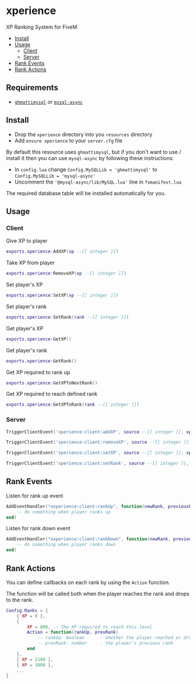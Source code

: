 # xperience
XP Ranking System for FiveM

- [Install](#install)
- [Usage](#usage)
  * [Client](#client)
  * [Server](#server)
- [Rank Events](#rank-events)
- [Rank Actions](#rank-actions)

## Requirements
* [`ghmattimysql`](https://github.com/GHMatti/ghmattimysql) or [`mysql-async`](https://github.com/brouznouf/fivem-mysql-async)
 
## Install
* Drop the `xperience` directory into you `resources` directory
* Add `ensure xperience` to your `server.cfg` file

By default this resource uses `ghmattimysql`, but if you don't want to use / install it then you can use `mysql-async` by following these instructions:

* In `config.lua` change `Config.MySQLLib = 'ghmattimysql'` to `Config.MySQLLib = 'mysql-async'`
* Uncomment the `'@mysql-async/lib/MySQL.lua'` line in `fxmanifest.lua`

The required database table will be installed automatically for you.

## Usage

### Client
Give XP to player
```lua
exports.xperience:AddXP(xp --[[ integer ]])
```

Take XP from player
```lua
exports.xperience:RemoveXP(xp --[[ integer ]])
```

Set player's XP
```lua
exports.xperience:SetXP(xp --[[ integer ]])
```

Set player's rank
```lua
exports.xperience:SetRank(rank --[[ integer ]])
```

Get player's XP
```lua
exports.xperience:GetXP()
```

Get player's rank
```lua
exports.xperience:GetRank()
```

Get XP required to rank up
```lua
exports.xperience:GetXPToNextRank()
```

Get XP required to reach defined rank
```lua
exports.xperience:GetXPToRank(rank --[[ integer ]])
```

### Server
```lua
TriggerClientEvent('xperience:client:addXP', source --[[ integer ]], xp --[[ integer ]])

TriggerClientEvent('xperience:client:removeXP', source --[[ integer ]], xp --[[ integer ]])

TriggerClientEvent('xperience:client:setXP', source --[[ integer ]], xp --[[ integer ]])

TriggerClientEvent('xperience:client:setRank', source --[[ integer ]], rank --[[ integer ]])
```

## Rank Events

Listen for rank up event
```lua
AddEventHandler("experience:client:rankUp", function(newRank, previousRank)
    -- do something when player ranks up
end)
```

Listen for rank down event
```lua
AddEventHandler("experience:client:rankDown", function(newRank, previousRank)
    -- do something when player ranks down
end)
```

## Rank Actions
You can define callbacks on each rank by using the `Action` function.

The function will be called both when the player reaches the rank and drops to the rank.

```lua
Config.Ranks = {
    { XP = 0 },
    {
        XP = 800, -- The XP required to reach this level
        Action = function(rankUp, prevRank)
            -- rankUp: boolean      - whether the player reached or dropped to this rank
            -- prevRank: number     - the player's previous rank
        end
    },
    { XP = 2100 },
    { XP = 3800 },
    ...
}
```